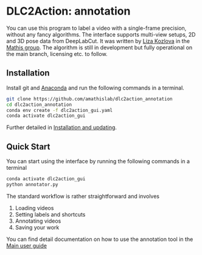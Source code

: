 # DLC2Action: annotation

You can use this program to label a video with a single-frame precision, without any fancy algorithms. The interface supports multi-view setups, 2D and 3D pose data from DeepLabCut. It was written by [Liza Kozlova](https://github.com/elkoz) in the [Mathis group](https://www.mathislab.org/). The algorithm is still in development but fully operational on the main branch, licensing etc. to follow. 

## Installation

Install git and [Anaconda](https://docs.anaconda.com/anaconda/install/) and run the following commands in a terminal.
```bash
git clone https://github.com/amathislab/dlc2action_annotation
cd dlc2action_annotation
conda env create -f dlc2action_gui.yaml
conda activate dlc2action_gui
``` 

Further detailed in [Installation and updating](readme_media/installation.md).

## Quick Start
You can start using the interface by running the following commands in a terminal
```bash
conda activate dlc2action_gui
python annotator.py
```
The standard workflow is rather straightforward and involves
1) Loading videos
2) Setting labels and shortcuts
3) Annotating videos
4) Saving your work

You can find detail documentation on how to use the annotation tool in the
[Main user guide](readme_media/userguide.md)

